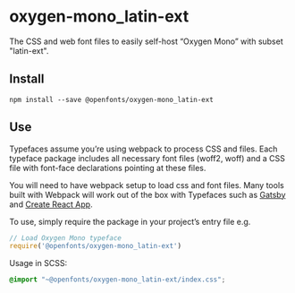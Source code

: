 
# oxygen-mono_latin-ext

The CSS and web font files to easily self-host “Oxygen Mono” with subset "latin-ext".

## Install

`npm install --save @openfonts/oxygen-mono_latin-ext`

## Use

Typefaces assume you’re using webpack to process CSS and files. Each typeface
package includes all necessary font files (woff2, woff) and a CSS file with
font-face declarations pointing at these files.

You will need to have webpack setup to load css and font files. Many tools built
with Webpack will work out of the box with Typefaces such as [Gatsby](https://github.com/gatsbyjs/gatsby)
and [Create React App](https://github.com/facebookincubator/create-react-app).

To use, simply require the package in your project’s entry file e.g.

```javascript
// Load Oxygen Mono typeface
require('@openfonts/oxygen-mono_latin-ext')
```

Usage in SCSS:
```scss
@import "~@openfonts/oxygen-mono_latin-ext/index.css";
```
